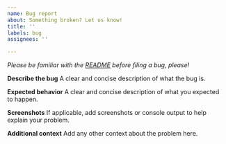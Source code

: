 ```yaml
---
name: Bug report
about: Something broken? Let us know!
title: ''
labels: bug
assignees: ''

---
```


*Please be familiar with the [README](https://github.com/cisagov/vulnrichment?tab=readme-ov-file#issues-and-pull-requests) before filing a bug, please!*

**Describe the bug**
A clear and concise description of what the bug is.

**Expected behavior**
A clear and concise description of what you expected to happen.

**Screenshots**
If applicable, add screenshots or console output to help explain your problem.

**Additional context**
Add any other context about the problem here.
